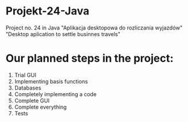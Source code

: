 Projekt-24-Java
===============

Project no. 24 in Java
"Aplikacja desktopowa do rozliczania wyjazdów"  
"Desktop aplication to settle businnes travels"


Our planned steps in the project:
===============
1. Trial GUI
2. Implementing basis functions
3. Databases
4. Completely implementing a code
5. Complete GUI
6. Complete everything
7. Tests
